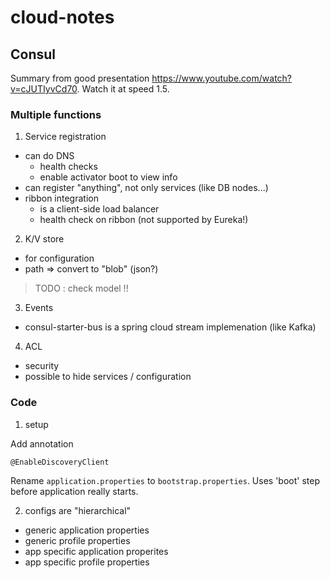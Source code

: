 # cloud-notes

## Consul

Summary from good presentation https://www.youtube.com/watch?v=cJUTIyvCd70. Watch it at speed 1.5.

### Multiple functions

1. Service registration
  - can do DNS
    - health checks 
    - enable activator boot to view info
  - can register "anything", not only services (like DB nodes...)
  - ribbon integration
    - is a client-side load balancer
    - health check on ribbon (not supported by Eureka!)

2. K/V store
- for configuration
- path => convert to "blob" (json?)

> TODO : check model !!

3. Events

- consul-starter-bus is a spring cloud stream implemenation (like Kafka)

4. ACL

- security
- possible to hide services / configuration


### Code

1. setup

Add annotation

```
@EnableDiscoveryClient
```

Rename `application.properties` to `bootstrap.properties`. Uses 'boot' step before application really starts.

2) configs are "hierarchical"
- generic application properties
- generic profile properties
- app specific application properites
- app specific profile properties

